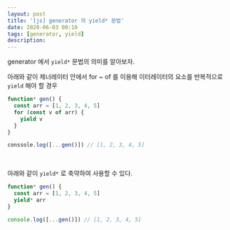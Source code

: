 ```yaml
---
layout: post
title: '[js] generator 의 yield* 문법'
date: 2020-06-03 00:10
tags: [generator, yield]
description:
---
```


generator 에서 `yield*` 문법의 의미를 알아보자.

아래와 같이 제너레이터 안에서 for ~ of 를 이용해 이터레이터의 요소를 반복적으로 `yield` 해야 할 경우

```js
function* gen() {
  const arr = [1, 2, 3, 4, 5]
  for (const v of arr) {
    yield v
  }
}

conssole.log([...gen()]) // [1, 2, 3, 4, 5]
```

<br>

아래와 같이 `yield*` 로 축약하여 사용할 수 있다.

```js
function* gen() {
  const arr = [1, 2, 3, 4, 5]
  yield* arr
}

console.log([...gen()]) // [1, 2, 3, 4, 5]
```
